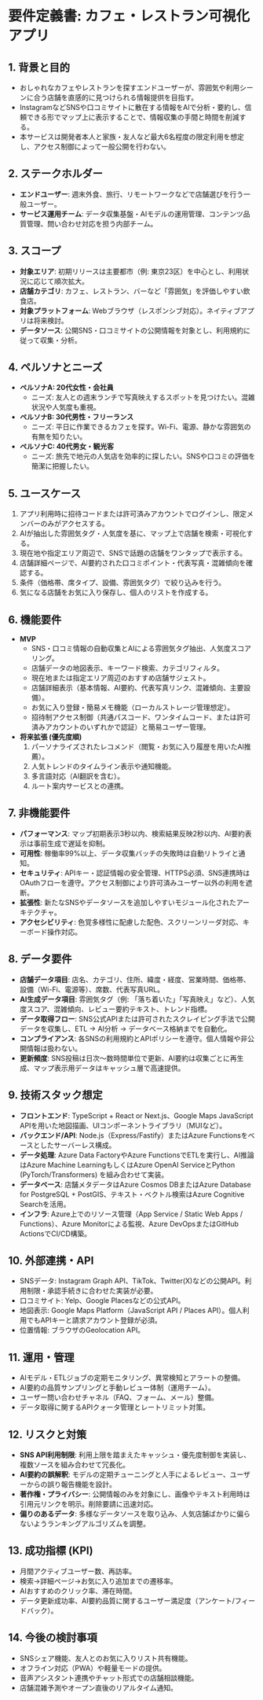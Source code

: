 # 要件定義書: カフェ・レストラン可視化アプリ

## 1. 背景と目的
- おしゃれなカフェやレストランを探すエンドユーザーが、雰囲気や利用シーンに合う店舗を直感的に見つけられる情報提供を目指す。
- InstagramなどSNSや口コミサイトに散在する情報をAIで分析・要約し、信頼できる形でマップ上に表示することで、情報収集の手間と時間を削減する。
- 本サービスは開発者本人と家族・友人など最大6名程度の限定利用を想定し、アクセス制御によって一般公開を行わない。

## 2. ステークホルダー
- **エンドユーザー**: 週末外食、旅行、リモートワークなどで店舗選びを行う一般ユーザー。
- **サービス運用チーム**: データ収集基盤・AIモデルの運用管理、コンテンツ品質管理、問い合わせ対応を担う内部チーム。

## 3. スコープ
- **対象エリア**: 初期リリースは主要都市（例: 東京23区）を中心とし、利用状況に応じて順次拡大。
- **店舗カテゴリ**: カフェ、レストラン、バーなど「雰囲気」を評価しやすい飲食店。
- **対象プラットフォーム**: Webブラウザ（レスポンシブ対応）。ネイティブアプリは将来検討。
- **データソース**: 公開SNS・口コミサイトの公開情報を対象とし、利用規約に従って収集・分析。

## 4. ペルソナとニーズ
- **ペルソナA: 20代女性・会社員**
  - ニーズ: 友人との週末ランチで写真映えするスポットを見つけたい。混雑状況や人気度も重視。
- **ペルソナB: 30代男性・フリーランス**
  - ニーズ: 平日に作業できるカフェを探す。Wi-Fi、電源、静かな雰囲気の有無を知りたい。
- **ペルソナC: 40代男女・観光客**
  - ニーズ: 旅先で地元の人気店を効率的に探したい。SNSや口コミの評価を簡潔に把握したい。

## 5. ユースケース
1. アプリ利用時に招待コードまたは許可済みアカウントでログインし、限定メンバーのみがアクセスする。
2. AIが抽出した雰囲気タグ・人気度を基に、マップ上で店舗を検索・可視化する。
3. 現在地や指定エリア周辺で、SNSで話題の店舗をワンタップで表示する。
4. 店舗詳細ページで、AI要約された口コミポイント・代表写真・混雑傾向を確認する。
5. 条件（価格帯、席タイプ、設備、雰囲気タグ）で絞り込みを行う。
6. 気になる店舗をお気に入り保存し、個人のリストを作成する。

## 6. 機能要件
- **MVP**
  - SNS・口コミ情報の自動収集とAIによる雰囲気タグ抽出、人気度スコアリング。
  - 店舗データの地図表示、キーワード検索、カテゴリフィルタ。
  - 現在地または指定エリア周辺のおすすめ店舗サジェスト。
  - 店舗詳細表示（基本情報、AI要約、代表写真リンク、混雑傾向、主要設備）。
  - お気に入り登録・簡易メモ機能（ローカルストレージ管理想定）。
  - 招待制アクセス制御（共通パスコード、ワンタイムコード、または許可済みアカウントのいずれかで認証）と簡易ユーザー管理。
- **将来拡張 (優先度順)**
  1. パーソナライズされたレコメンド（閲覧・お気に入り履歴を用いたAI推薦）。
  2. 人気トレンドのタイムライン表示や通知機能。
  3. 多言語対応（AI翻訳を含む）。
  4. ルート案内サービスとの連携。

## 7. 非機能要件
- **パフォーマンス**: マップ初期表示3秒以内、検索結果反映2秒以内、AI要約表示は事前生成で遅延を抑制。
- **可用性**: 稼働率99%以上、データ収集バッチの失敗時は自動リトライと通知。
- **セキュリティ**: APIキー・認証情報の安全管理、HTTPS必須、SNS連携時はOAuthフローを遵守。アクセス制御により許可済みユーザー以外の利用を遮断。
- **拡張性**: 新たなSNSやデータソースを追加しやすいモジュール化されたアーキテクチャ。
- **アクセシビリティ**: 色覚多様性に配慮した配色、スクリーンリーダ対応、キーボード操作対応。

## 8. データ要件
- **店舗データ項目**: 店名、カテゴリ、住所、緯度・経度、営業時間、価格帯、設備（Wi-Fi、電源等）、席数、代表写真URL。
- **AI生成データ項目**: 雰囲気タグ（例: 「落ち着いた」「写真映え」など）、人気度スコア、混雑傾向、レビュー要約テキスト、トレンド指標。
- **データ取得フロー**: SNS公式APIまたは許可されたスクレイピング手法で公開データを収集し、ETL → AI分析 → データベース格納までを自動化。
- **コンプライアンス**: 各SNSの利用規約とAPIポリシーを遵守。個人情報や非公開情報は扱わない。
- **更新頻度**: SNS投稿は日次～数時間単位で更新、AI要約は収集ごとに再生成、マップ表示用データはキャッシュ層で高速提供。

## 9. 技術スタック想定
- **フロントエンド**: TypeScript + React or Next.js、Google Maps JavaScript APIを用いた地図描画、UIコンポーネントライブラリ（MUIなど）。
- **バックエンド/API**: Node.js（Express/Fastify）またはAzure Functionsをベースとしたサーバーレス構成。
- **データ処理**: Azure Data FactoryやAzure FunctionsでETLを実行し、AI推論はAzure Machine LearningもしくはAzure OpenAI ServiceとPython (PyTorch/Transformers) を組み合わせて実装。
- **データベース**: 店舗メタデータはAzure Cosmos DBまたはAzure Database for PostgreSQL + PostGIS、テキスト・ベクトル検索はAzure Cognitive Searchを活用。
- **インフラ**: Azure上でのリソース管理（App Service / Static Web Apps / Functions）、Azure Monitorによる監視、Azure DevOpsまたはGitHub ActionsでCI/CD構築。

## 10. 外部連携・API
- SNSデータ: Instagram Graph API、TikTok、Twitter(X)などの公開API。利用制限・承認手続きに合わせた実装が必要。
- 口コミサイト: Yelp、Google Placesなどの公式API。
- 地図表示: Google Maps Platform（JavaScript API / Places API）。個人利用でもAPIキーと請求アカウント登録が必須。
- 位置情報: ブラウザのGeolocation API。

## 11. 運用・管理
- AIモデル・ETLジョブの定期モニタリング、異常検知とアラートの整備。
- AI要約の品質サンプリングと手動レビュー体制（運用チーム）。
- ユーザー問い合わせチャネル（FAQ、フォーム、メール）整備。
- データ取得に関するAPIクォータ管理とレートリミット対策。

## 12. リスクと対策
- **SNS API利用制限**: 利用上限を踏まえたキャッシュ・優先度制御を実装し、複数ソースを組み合わせて冗長化。
- **AI要約の誤解釈**: モデルの定期チューニングと人手によるレビュー、ユーザーからの誤り報告機能を設計。
- **著作権・プライバシー**: 公開情報のみを対象にし、画像やテキスト利用時は引用元リンクを明示。削除要請に迅速対応。
- **偏りのあるデータ**: 多様なデータソースを取り込み、人気店舗ばかりに偏らないようランキングアルゴリズムを調整。

## 13. 成功指標 (KPI)
- 月間アクティブユーザー数、再訪率。
- 検索→詳細ページ→お気に入り追加までの遷移率。
- AIおすすめのクリック率、滞在時間。
- データ更新成功率、AI要約品質に関するユーザー満足度（アンケート/フィードバック）。

## 14. 今後の検討事項
- SNSシェア機能、友人とのお気に入りリスト共有機能。
- オフライン対応（PWA）や軽量モードの提供。
- 音声アシスタント連携やチャット形式での店舗相談機能。
- 店舗混雑予測やオープン直後のリアルタイム通知。
